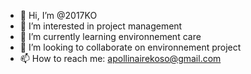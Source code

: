 - 👋 Hi, I’m @2017KO
- 👀 I’m interested in project management 
- 🌱 I’m currently learning environnement care
- 💞️ I’m looking to collaborate on environnement project
- 📫 How to reach me: apollinairekoso@gmail.com 

<!---
2017KO/2017KO is a ✨ special ✨ repository because its `README.md` (this file) appears on your GitHub profile.
You can click the Preview link to take a look at your changes.
--->
